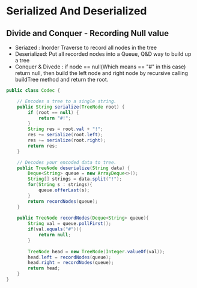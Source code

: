 # Serialized And Deserialized 


## Divide and Conquer - Recording Null value
- Seriazed : Inorder Traverse to record all nodes in the tree
- Deserialized: Put all recorded nodes into a Queue, Q&D way to build up a tree
- Conquer & Divede : if node == null(Which means == "#" in this case) return null, then build the left node and right node by recursive calling buildTree method and return the root.

```java
public class Codec {

    // Encodes a tree to a single string.
    public String serialize(TreeNode root) {
        if (root == null) {
            return "#!";
        }
        String res = root.val + "!";
        res += serialize(root.left);
        res += serialize(root.right);
        return res;
    }

    // Decodes your encoded data to tree.
    public TreeNode deserialize(String data) {
        Deque<String> queue = new ArrayDeque<>();
        String[] strings = data.split("!");
        for(String s : strings){
            queue.offerLast(s);
        }
        return recordNodes(queue);
    }
    
    public TreeNode recordNodes(Deque<String> queue){
        String val = queue.pollFirst();
        if(val.equals("#")){
            return null;
        }
        
        TreeNode head = new TreeNode(Integer.valueOf(val));
        head.left = recordNodes(queue);
        head.right = recordNodes(queue);
        return head;
    }
}

```